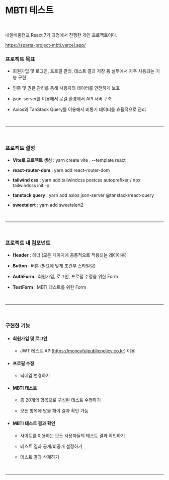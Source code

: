 # MBTI 테스트

<br />

내일배움캠프 React 7기 과정에서 진행한 개인 프로젝트이다.

https://sparta-project-mbti.vercel.app/

### 프로젝트 목표

-   회원가입 및 로그인, 프로필 관리, 테스트 결과 저장 등 실무에서 자주 사용되는 기능 구현

-   인증 및 권한 관리를 통해 사용자의 데이터를 안전하게 보호

-   json-server를 이용해서 로컬 환경에서 API 서버 구축

-   Axios와 TanStack Query를 이용해서 비동기 데이터를 효율적으로 관리

<br />

---

<br />

### 프로젝트 설정

-   <b>Vite로 프로젝트 생성</b> : yarn create vite . --template react

-   <b>react-router-dom</b> : yarn add react-router-dom

-   <b>tailwind css</b> : yarn add tailwindcss postcss autoprefixer / npx tailwindcss init -p

-   <b>tanstack query</b> : yarn add axios json-server @tanstack/react-query

-   <b>sweetalert</b> : yarn add sweetalert2

<br />

---

<br />

### 프로젝트 내 컴포넌트

-   <b>Header</b> : 헤더 (모든 페이지에 공통적으로 적용되는 레이아웃)

-   <b>Button</b> : 버튼 (필요에 맞게 조건부 스타일링)

-   <b>AuthForm</b> : 회원가입, 로그인, 프로필 수정을 위한 Form

-   <b>TestForm</b> : MBTI 테스트를 위한 Form

<br />

---

<br />

### 구현한 기능

-   #### 회원가입 및 로그인

    -   JWT 테스트 API(https://moneyfulpublicpolicy.co.kr) 이용

-   #### 프로필 수정

    -   닉네임 변경하기

-   #### MBTI 테스트

    -   총 20개의 항목으로 구성된 테스트 수행하기

    -   모든 항목에 답을 해야 결과 확인 가능

-   #### MBTI 테스트 결과 확인

    -   사이트를 이용하는 모든 사용자들의 테스트 결과 확인하기

    -   테스트 결과 공개/비공개 설정하기

    -   테스트 결과 삭제하기

<br />

---
